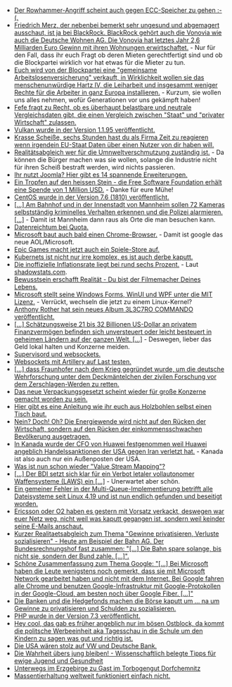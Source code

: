 * [Der Rowhammer-Angriff scheint auch gegen ECC-Speicher zu gehen :-(.](https://blog.fefe.de/?ts=a2fa1246)
* [Friedrich Merz, der nebenbei bemerkt sehr ungesund und abgemagert ausschaut, ist ja bei BlackRock. BlackRock gehört auch die Vonovia wie auch die Deutsche Wohnen AG. Die Vonovia hat letztes Jahr 2,6 Milliarden Euro Gewinn mit ihren Wohnungen erwirtschaftet.](https://www.neopresse.com/wirtschaft/enthuellt-friedrich-merz-und-der-mietwucher-wie-der-kandidat-mit-blackrock-am-mietelend-geld-verdient/) - Nur für den Fall, dass ihr euch Fragt ob deren Mieten gerechtfertigt sind und ob die Blockpartei wirklich vor hat etwas für die Mieter zu tun.
* [Euch wird von der Blockpartei eine "gemeinsame Arbeitslosenversicherung" verkauft, in Wirklichkeit wollen sie das menschenunwürdige Hartz IV, die Leiharbeit und insgesammt weniger Rechte für die Arbeiter in ganz Europa installieren.](https://www.neopresse.com/gesellschaft/aufgedeckt-eu-will-dank-deutschland-jetzt-die-gemeinsame-arbeitslosenversicherung/) - Kurzum, sie wollen uns alles nehmen, wofür Generationen vor uns gekämpft haben!
* [Fefe fragt zu Recht, ob es überhaupt belastbare und neutrale Vergleichsdaten gibt, die einen Vergleich zwischen "Staat" und "privater Wirtschaft" zulassen.](https://blog.fefe.de/?ts=a2fa8a19)
* [Vulkan wurde in der Version 1.1.95 veröffentlicht.](https://www.phoronix.com/scan.php?page=news_item&px=Vulkan-1.1.95-Released)
* [Krasse Scheiße, sechs Stunden hast du als Firma Zeit zu reagieren wenn irgendein EU-Staat Daten über einen Nutzer von dir haben will.](https://blog.fefe.de/?ts=a2fb8427)
* [Realitätsabgleich wer für die Umnweltverschmutzung zuständig ist.](http://www.sonnenseite.com/de/tipps/muellflut-im-supermarkt-mehr-drumherum-als-drin.html) - Da können die Bürger machen was sie wollen, solange die Industrie nicht für ihren Scheiß bestraft werden, wird nichts passieren.
* [Ihr nutzt Joomla? Hier gibt es 14 spannende Erweiterungen.](https://opensource.com/article/18/12/top-joomla-extensions)
* [Ein Tropfen auf den heissen Stein - die Free Software Foundation erhält eine Spende von 1 Million USD.](https://www.pro-linux.de/news/1/26562/free-software-foundation-erh%C3%A4lt-1-million-us-dollar-spende.html) - Danke für eure Mühe!
* [CentOS wurde in der Version 7.6 (1810) veröffentlicht.](https://www.pro-linux.de/news/1/26561/centos-76-freigegeben.html)
* [[...] Am Bahnhof und in der Innenstadt von Mannheim sollen 72 Kameras selbstständig kriminelles Verhalten erkennen und die Polizei alarmieren. [...]](https://blog.fefe.de/?ts=a2f89c85) - Damit ist Mannheim dann raus als Orte die man besuchen kann.
* [Datenreichtum bei Quota.](https://blog.fefe.de/?ts=a2f89b9c)
* [Microsoft baut auch bald einen Chrome-Browser.](https://www.pro-linux.de/news/1/26564/microsoft-ersetzt-edge-durch-chromium-basierten-browser.html) - Damit ist google das neue AOL/Microsoft.
* [Epic Games macht jetzt auch ein Spiele-Store auf.](https://www.phoronix.com/scan.php?page=news_item&px=Epic-Games-Store)
* [Kubernets ist nicht nur irre komplex, es ist auch derbe kaputt.](https://lwn.net/Articles/773836)
* [Die inoffizielle Inflationsrate liegt bei rund sechs Prozent.](https://www.neopresse.com/finanzsystem/die-wahre-inflationsrate-ist-hoeher-als-die-offizielle/) - Laut [shadowstats.com](http://www.shadowstats.com/).
* [Bewusstsein erschafft Realität - Du bist der Filmemacher Deines Lebens.](https://www.welt-im-wandel.tv/video/bewusstsein-erschafft-realitaet-du-bist-der-filmemacher-deines-lebens/)
* [Microsoft stellt seine Windows Forms, WinUI und WPF unter die MIT Lizenz.](https://www.phoronix.com/scan.php?page=news_item&px=Microsoft-Open-Source-Win-Forms) - Verrückt, wechseln die jetzt zu einem Linux-Kernel?
* [Anthony Rother hat sein neues Album 3L3C7RO COMMANDO veröffentlicht.](http://www.psi49net.de)
* [[...] Schätzungsweise 21 bis 32 Billionen US-Dollar an privatem Finanzvermögen befinden sich unversteuert oder leicht besteuert in geheimen Ländern auf der ganzen Welt. [...]](https://netzfrauen.org/2018/12/04/africa-2/) - Deswegen, lieber das Geld lokal halten und Konzerne meiden.
* [Supervisord und websockets.](https://ma.ttias.be/deploying-laravel-websockets-with-nginx-reverse-proxy-and-supervisord/)
* [Websockets mit Artillery auf Last testen.](https://ma.ttias.be/benchmarking-websocket-server-performance-with-artillery/)
* [[...] dass Fraunhofer nach dem Krieg gegründet wurde, um die deutsche Wehrforschung unter dem Deckmäntelchen der zivilen Forschung vor dem Zerschlagen-Werden zu retten.](https://blog.fefe.de/?ts=a2f96a31)
* [Das neue Verpackungsgesetzt scheint wieder für große Konzerne gemacht worden zu sein.](https://blog.fefe.de/?ts=a2f9693d)
* [Hier gibt es eine Anleitung wie ihr euch aus Holzbohlen selbst einen Tisch baut.](https://www.careelite.de/diy-couchtisch-selber-bauen/)
* [Nein? Doch! Oh? Die Energiewende wird nicht auf den Rücken der Wirtschaft, sondern auf den Rücken der einkommensschwachen Bevölkerung ausgetragen.](http://www.sonnenseite.com/de/energie/energiewende-belastet-einkommensschwache-haushalte-besonders-stark.html)
* [In Kanada wurde der CFO von Huawei festgenommen weil Huawei angeblich Handelssanktionen der USA gegen Iran verletzt hat.](https://blog.fefe.de/?ts=a2f6bb95) - Kanada ist also auch nur ein Außenposten der USA.
* [Was ist nun schon wieder "Value Stream Mapping"?](https://opensource.com/article/18/12/optimizing-delivery-value-stream-mapping)
* [[...] Der BDI setzt sich klar für ein Verbot letaler vollautonomer Waffensysteme (LAWS) ein [...]](https://www.neopresse.com/nachrichten/deutsche-industrie-will-killer-roboter-verbieten-lassen/) - Unerwartet aber schön.
* [Ein gemeiner Fehler in der Multi-Queue-Implementierung betrifft alle Dateisysteme seit Linux 4.19 und ist nun endlich gefunden und beseitigt worden.](https://www.pro-linux.de/news/1/26574/dateisystemkorruption-in-linux-419-behoben.html)
* [Ericsson oder O2 haben es gestern mit Vorsatz verkackt, deswegen war euer Netz weg, nicht weil was kaputt gegangen ist, sondern weil keinder seine E-Mails anschaut.](https://blog.fefe.de/?ts=a2f71c81)
* [Kurzer Realitaetsabgleich zum Thema "Gewinne privatisieren, Verluste sozialisieren" - Heute am Beispiel der Bahn AG. Der Bundesrechnungshof fast zusammen: "[...] Die Bahn spare solange, bis nicht sie, sondern der Bund zahle. [...]".](https://blog.fefe.de/?ts=a2f7bf3e)
* [Schöne Zusammenfassung zum Thema Google: "[...] Bei Microsoft haben die Leute wenigstens noch gemerkt, dass sie mit Microsoft Network gearbeitet haben und nicht mit dem Internet. Bei Google fahren alle Chrome und benutzen Google-Infrastruktur mit Google-Protokollen in der Google-Cloud, am besten noch über Google Fiber. [...]"](https://blog.fefe.de/?ts=a2f7b98b)
* [Die Banken und die Hedgefonds machen die Börse kaputt um ... na um Gewinne zu privatisieren und Schulden zu sozialisieren.](https://www.neopresse.com/finanzsystem/boeser-verdacht-werden-die-boersen-absichtlich-zum-absturz-gebracht/)
* [PHP wurde in der Version 7.3 veröffentlicht.](https://www.pro-linux.de/news/1/26578/php-73-freigegeben.html)
* [Hey cool, das gab es früher angeblich nur im bösen Ostblock, da kommt die politsche Werbeeinheit aka Tagesschau in die Schule um den Kindern zu sagen was gut und richtig ist.](https://www.neopresse.com/medien/volkserziehung-durch-die-leitmedien-tagesschau-uebt-schueler/)
* [Die USA wären stolz auf VW und Deutsche Bank.](https://blog.fefe.de/?ts=a2f47b57)
* [Die Wahrheit übers jung bleiben! - Wissenschaftlich belegte Tipps für ewige Jugend und Gesundheit](https://www.welt-im-wandel.tv/video/die-wahrheit-uebers-jung-bleiben-wissenschaftlich-belegte-tipps-fuer-ewige-jugend-und-gesundheit/)
* [Unterwegs im Erzgebirge zu Gast im Torbogengut Dorfchemnitz](https://www.youtube.com/watch?v=KNonaq9RRyE)
* [Massentierhaltung weltweit funktioniert einfach nicht.](https://netzfrauen.org/2018/12/08/rueckrufe-2/)
